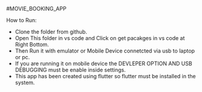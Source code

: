 #MOVIE_BOOKING_APP

How to Run:
 - Clone the folder from github.
 - Open This folder in vs code and Click on get pacakges in  vs code at Right Bottom.
 - Then Run it  with emulator or Mobile Device connetcted via usb to laptop or pc.
 - If you are running it on mobile device the DEVLEPER OPTION AND USB DEBUGGING must be enable inside settings. 
 - This app has been created using flutter so flutter must be installed in the system.
 
